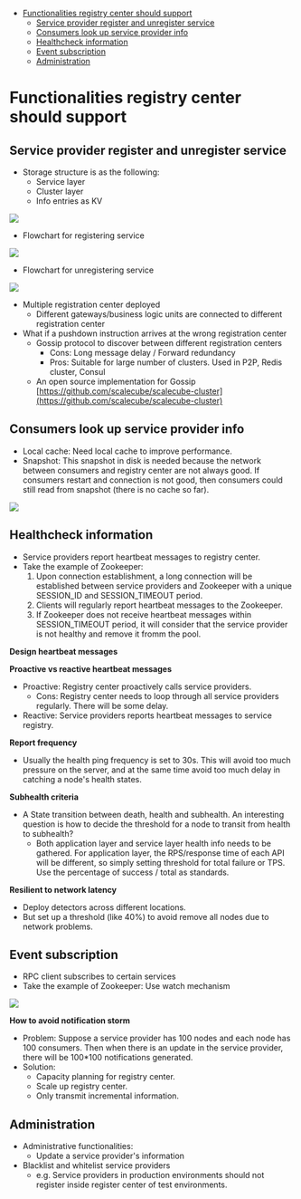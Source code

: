 - [Functionalities registry center should support](#functionalities-registry-center-should-support)
  - [Service provider register and unregister service](#service-provider-register-and-unregister-service)
  - [Consumers look up service provider info](#consumers-look-up-service-provider-info)
  - [Healthcheck information](#healthcheck-information)
  - [Event subscription](#event-subscription)
  - [Administration](#administration)


# Functionalities registry center should support

## Service provider register and unregister service

* Storage structure is as the following:
  * Service layer
  * Cluster layer
  * Info entries as KV

![](../.gitbook/assets/registryCenter\_directory.png)

* Flowchart for registering service

![](../.gitbook/assets/registryCenter\_registerFlowchart.png)

* Flowchart for unregistering service

![](../.gitbook/assets/registryCenter\_unregisterFlowChart.png)

* Multiple registration center deployed
  * Different gateways/business logic units are connected to different registration center
* What if a pushdown instruction arrives at the wrong registration center
  * Gossip protocol to discover between different registration centers
    * Cons: Long message delay / Forward redundancy
    * Pros: Suitable for large number of clusters. Used in P2P, Redis cluster, Consul
  * An open source implementation for Gossip [https://github.com/scalecube/scalecube-cluster](https://github.com/scalecube/scalecube-cluster)

## Consumers look up service provider info

* Local cache: Need local cache to improve performance.
* Snapshot: This snapshot in disk is needed because the network between consumers and registry center are not always good. If consumers restart and connection is not good, then consumers could still read from snapshot (there is no cache so far).

![](../.gitbook/assets/registryCenter\_lookup.png)

## Healthcheck information

* Service providers report heartbeat messages to registry center.
* Take the example of Zookeeper:
  1. Upon connection establishment, a long connection will be established between service providers and Zookeeper with a unique SESSION\_ID and SESSION\_TIMEOUT period.
  2. Clients will regularly report heartbeat messages to the Zookeeper.
  3. If Zookeeper does not receive heartbeat messages within SESSION\_TIMEOUT period, it will consider that the service provider is not healthy and remove it fromm the pool.

**Design heartbeat messages**

**Proactive vs reactive heartbeat messages**

* Proactive: Registry center proactively calls service providers.
  * Cons: Registry center needs to loop through all service providers regularly. There will be some delay.
* Reactive: Service providers reports heartbeat messages to service registry.

**Report frequency**

* Usually the health ping frequency is set to 30s. This will avoid too much pressure on the server, and at the same time avoid too much delay in catching a node's health states.

**Subhealth criteria**

* A State transition between death, health and subhealth. An interesting question is how to decide the threshold for a node to transit from health to subhealth?
  * Both application layer and service layer health info needs to be gathered. For application layer, the RPS/response time of each API will be different, so simply setting threshold for total failure or TPS. Use the percentage of success / total as standards.

**Resilient to network latency**

* Deploy detectors across different locations.
* But set up a threshold (like 40%) to avoid remove all nodes due to network problems.

## Event subscription

* RPC client subscribes to certain services
* Take the example of Zookeeper: Use watch mechanism

![](../.gitbook/assets/registryCenter\_subscribe.png)

**How to avoid notification storm**

* Problem: Suppose a service provider has 100 nodes and each node has 100 consumers. Then when there is an update in the service provider, there will be 100\*100 notifications generated.
* Solution:
  * Capacity planning for registry center.
  * Scale up registry center.
  * Only transmit incremental information.

## Administration

* Administrative functionalities:
  * Update a service provider's information
* Blacklist and whitelist service providers
  * e.g. Service providers in production environments should not register inside register center of test environments.
